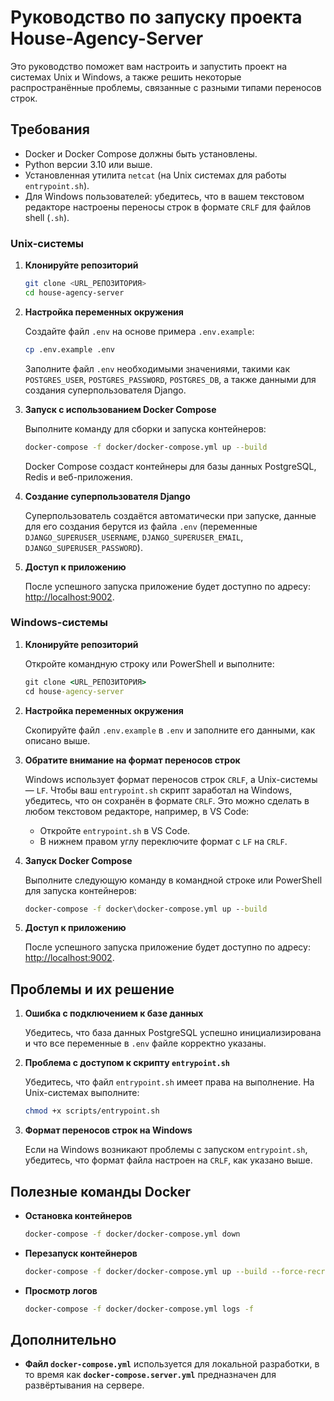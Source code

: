 # Руководство по запуску проекта House-Agency-Server

Это руководство поможет вам настроить и запустить проект на системах Unix и Windows, а также решить некоторые распространённые проблемы, связанные с разными типами переносов строк.

## Требования

- Docker и Docker Compose должны быть установлены.
- Python версии 3.10 или выше.
- Установленная утилита `netcat` (на Unix системах для работы `entrypoint.sh`).
- Для Windows пользователей: убедитесь, что в вашем текстовом редакторе настроены переносы строк в формате `CRLF` для файлов shell (`.sh`).

### Unix-системы

1. **Клонируйте репозиторий**
   ```bash
   git clone <URL_РЕПОЗИТОРИЯ>
   cd house-agency-server
   ```

2. **Настройка переменных окружения**
   
   Создайте файл `.env` на основе примера `.env.example`:
   ```bash
   cp .env.example .env
   ```
   Заполните файл `.env` необходимыми значениями, такими как `POSTGRES_USER`, `POSTGRES_PASSWORD`, `POSTGRES_DB`, а также данными для создания суперпользователя Django.

3. **Запуск с использованием Docker Compose**
   
   Выполните команду для сборки и запуска контейнеров:
   ```bash
   docker-compose -f docker/docker-compose.yml up --build
   ```
   Docker Compose создаст контейнеры для базы данных PostgreSQL, Redis и веб-приложения.

4. **Создание суперпользователя Django**
   
   Суперпользователь создаётся автоматически при запуске, данные для его создания берутся из файла `.env` (переменные `DJANGO_SUPERUSER_USERNAME`, `DJANGO_SUPERUSER_EMAIL`, `DJANGO_SUPERUSER_PASSWORD`).

5. **Доступ к приложению**
   
   После успешного запуска приложение будет доступно по адресу: [http://localhost:9002](http://localhost:9002).

### Windows-системы

1. **Клонируйте репозиторий**
   
   Откройте командную строку или PowerShell и выполните:
   ```cmd
   git clone <URL_РЕПОЗИТОРИЯ>
   cd house-agency-server
   ```

2. **Настройка переменных окружения**
   
   Скопируйте файл `.env.example` в `.env` и заполните его данными, как описано выше.

3. **Обратите внимание на формат переносов строк**
   
   Windows использует формат переносов строк `CRLF`, а Unix-системы — `LF`. Чтобы ваш `entrypoint.sh` скрипт заработал на Windows, убедитесь, что он сохранён в формате `CRLF`. Это можно сделать в любом текстовом редакторе, например, в VS Code:
   - Откройте `entrypoint.sh` в VS Code.
   - В нижнем правом углу переключите формат с `LF` на `CRLF`.

4. **Запуск Docker Compose**
   
   Выполните следующую команду в командной строке или PowerShell для запуска контейнеров:
   ```cmd
   docker-compose -f docker\docker-compose.yml up --build
   ```

5. **Доступ к приложению**
   
   После успешного запуска приложение будет доступно по адресу: [http://localhost:9002](http://localhost:9002).

## Проблемы и их решение

1. **Ошибка с подключением к базе данных**
   
   Убедитесь, что база данных PostgreSQL успешно инициализирована и что все переменные в `.env` файле корректно указаны.

2. **Проблема с доступом к скрипту `entrypoint.sh`**
   
   Убедитесь, что файл `entrypoint.sh` имеет права на выполнение. На Unix-системах выполните:
   ```bash
   chmod +x scripts/entrypoint.sh
   ```

3. **Формат переносов строк на Windows**
   
   Если на Windows возникают проблемы с запуском `entrypoint.sh`, убедитесь, что формат файла настроен на `CRLF`, как указано выше.

## Полезные команды Docker

- **Остановка контейнеров**
  ```bash
  docker-compose -f docker/docker-compose.yml down
  ```

- **Перезапуск контейнеров**
  ```bash
  docker-compose -f docker/docker-compose.yml up --build --force-recreate
  ```

- **Просмотр логов**
  ```bash
  docker-compose -f docker/docker-compose.yml logs -f
  ```

## Дополнительно

- **Файл `docker-compose.yml`** используется для локальной разработки, в то время как **`docker-compose.server.yml`** предназначен для развёртывания на сервере.


